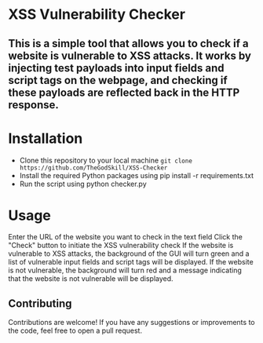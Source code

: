 # XSS Vulnerability Checker
## This is a simple tool that allows you to check if a website is vulnerable to XSS attacks. It works by injecting test payloads into input fields and script tags on the webpage, and checking if these payloads are reflected back in the HTTP response.

# Installation
- Clone this repository to your local machine
```git clone https://github.com/TheGodSkill/XSS-Checker```
- Install the required Python packages using pip install -r requirements.txt
- Run the script using python checker.py

# Usage
Enter the URL of the website you want to check in the text field
Click the "Check" button to initiate the XSS vulnerability check
If the website is vulnerable to XSS attacks, the background of the GUI will turn green and a list of vulnerable input fields and script tags will be displayed. If the website is not vulnerable, the background will turn red and a message indicating that the website is not vulnerable will be displayed.
## Contributing
Contributions are welcome! If you have any suggestions or improvements to the code, feel free to open a pull request.
